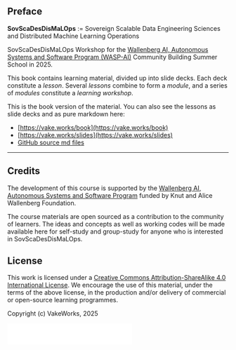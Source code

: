 ## Preface

**SovScaDesDisMaLOps** := Sovereign Scalable Data Engineering Sciences and Distributed Machine Learning Operations

SovScaDesDisMaLOps Workshop for the [Wallenberg AI, Autonomous Systems and Software Program (WASP-AI)](https://wasp-sweden.org/) Community Building Summer School in 2025.

This book contains learning material, divided up into slide decks. 
Each deck constitute a *lesson*. 
Several *lessons* combine to form a *module*, and a series of *modules* constitute a *learning workshop*. 

This is the book version of the material. 
You can also see the lessons as slide decks and as pure markdown here:

- [https://vake.works/book](https://vake.works/book)
- [https://vake.works/slides](https://vake.works/slides)
- [GitHub source md files](https://github.com/VakeWorks/SovScaDesDisMaLOps/blob/main/docs/2025/src/SUMMARY.md)

---

## Credits 

The development of this course is supported by the [Wallenberg AI, Autonomous Systems and Software Program](https://wasp-sweden.org/) funded by Knut and Alice Wallenberg Foundation. 

The course materials are open sourced as a contribution to the community of learners.
The ideas and concepts as well as working codes will be made available here for self-study and group-study for anyone who is interested in SovScaDesDisMaLOps.

## License

This work is licensed under a [Creative Commons Attribution-ShareAlike 4.0 International License](https://creativecommons.org/licenses/by-sa/4.0/).
We encourage the use of this material, under the terms of the above license, in the production and/or delivery of commercial or open-source learning programmes.

Copyright (c) VakeWorks, 2025

![VakeWorks logo](images/VakeWorksTM_white_284.png)
